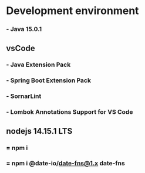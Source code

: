 # Development environment
### - Java 15.0.1
## vsCode
### - Java Extension Pack
### - Spring Boot Extension Pack
### - SornarLint
### - Lombok Annotations Support for VS Code
## nodejs 14.15.1 LTS
### = npm i 
### = npm i @date-io/date-fns@1.x date-fns
